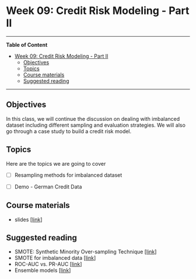 # Week 09: Credit Risk Modeling - Part II
---

**Table of Content**
- [Week 09: Credit Risk Modeling - Part II](#week-09-credit-risk-modeling---part-ii)
  - [Objectives](#objectives)
  - [Topics](#topics)
  - [Course materials](#course-materials)
  - [Suggested reading](#suggested-reading)

---
## Objectives
In this class, we will continue the discussion on dealing with imbalanced dataset including different sampling and evaluation strategies. We will also go through a case study to build a credit risk model.

## Topics
Here are the topics we are going to cover
* [ ] Resampling methods for imbalanced dataset
* [ ] Demo - German Credit Data


## Course materials
* slides [[link](https://docs.google.com/presentation/d/1_ESk4Ss3KFWtIfZHH9A3qX9UBmV42FQOikcjKknTMvQ)]

## Suggested reading
* SMOTE: Synthetic Minority Over-sampling Technique [[link](https://arxiv.org/abs/1106.1813)]
* SMOTE for imbalanced data [[link](https://machinelearningmastery.com/smote-oversampling-for-imbalanced-classification/)]
* ROC-AUC vs. PR-AUC [[link](https://machinelearningmastery.com/roc-curves-and-precision-recall-curves-for-imbalanced-classification/)]
* Ensemble models [[link](https://scikit-learn.org/stable/modules/ensemble.html#ensemble)]